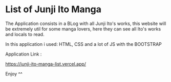 # List of Junji Ito Manga

The Application consists in a BLog with all Junji Ito's works, this website will be extremely util for some manga lovers, here they can see all Ito's works and locals to read.

In this application i used: HTML, CSS and a lot of JS with the BOOTSTRAP 

  Application Link :
  
  https://junji-ito-manga-list.vercel.app/
  
  Enjoy ^^





